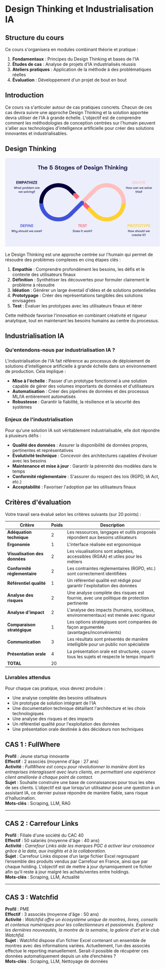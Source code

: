 # Design Thinking et Industrialisation IA

## Structure du cours

Ce cours s'organisera en modules combinant théorie et pratique :

1. **Fondamentaux** : Principes du Design Thinking et bases de l'IA
2. **Études de cas** : Analyse de projets d'IA industrialisés réussis
3. **Ateliers pratiques** : Application de la méthode à des problématiques réelles
4. **Évaluation** : Développement d'un projet de bout en bout


## Introduction

Ce cours va s'articuler autour de cas pratiques concrets. Chacun de ces cas devra suivre une approche Design Thinking et la solution apportée devra utiliser de l'IA à grande échelle. L'objectif est de comprendre comment les méthodologies de conception centrées sur l'humain peuvent s'allier aux technologies d'intelligence artificielle pour créer des solutions innovantes et industrialisables.

## Design Thinking

![DesignThinking](DesignThinking.png "Les 5 étapes du Design Thinking")

Le Design Thinking est une approche centrée sur l'humain qui permet de résoudre des problèmes complexes en cinq étapes clés :

1. **Empathie** : Comprendre profondément les besoins, les défis et le contexte des utilisateurs finaux
2. **Définition** : Synthétiser les découvertes pour formuler clairement le problème à résoudre
3. **Idéation** : Générer un large éventail d'idées et de solutions potentielles
4. **Prototypage** : Créer des représentations tangibles des solutions envisagées
5. **Test** : Évaluer les prototypes avec les utilisateurs finaux et itérer

Cette méthode favorise l'innovation en combinant créativité et rigueur analytique, tout en maintenant les besoins humains au centre du processus.

## Industrialisation IA

### Qu'entendons-nous par industrialisation IA ?

L'industrialisation de l'IA fait référence au processus de déploiement de solutions d'intelligence artificielle à grande échelle dans un environnement de production. Cela implique :

- **Mise à l'échelle** : Passer d'un prototype fonctionnel à une solution capable de gérer des volumes importants de données et d'utilisateurs
- **Automatisation** : Créer des pipelines de données et des processus ML/IA entièrement automatisés
- **Robustesse** : Garantir la fiabilité, la résilience et la sécurité des systèmes

### Enjeux de l'industrialisation

Pour qu'une solution IA soit véritablement industrialisable, elle doit répondre à plusieurs défis :

- **Qualité des données** : Assurer la disponibilité de données propres, pertinentes et représentatives
- **Évolutivité technique** : Concevoir des architectures capables d'évoluer avec les besoins
- **Maintenance et mise à jour** : Garantir la pérennité des modèles dans le temps
- **Conformité réglementaire** : S'assurer du respect des lois (RGPD, IA Act, etc.)
- **Acceptabilité** : Favoriser l'adoption par les utilisateurs finaux



## Critères d'évaluation

Votre travail sera évalué selon les critères suivants (sur 20 points) :

| Critère | Poids | Description |
|---------|-------|-------------|
| **Adéquation technique** | 2 | Les ressources, langages et outils proposés répondent aux besoins utilisateurs |
| **Ergonomie** | 1 | L'interface réalisée est ergonomique |
| **Visualisation des données** | 2 | Les visualisations sont adaptées, accessibles (RGAA) et utiles pour les métiers |
| **Conformité réglementaire** | 2 | Les contraintes réglementaires (RGPD, etc.) sont correctement identifiées |
| **Référentiel qualité** | 1 | Un référentiel qualité est rédigé pour garantir l'exploitation des données |
| **Analyse des risques** | 2 | Une analyse complète des risques est fournie, avec une politique de protection pertinente |
| **Analyse d'impact** | 2 | L'analyse des impacts (humains, sociétaux, environnementaux) est menée avec rigueur |
| **Comparaison stratégique** | 1 | Les options stratégiques sont comparées de façon argumentée (avantages/inconvénients) |
| **Communication** | 3 | Les résultats sont présentés de manière intelligible pour un public non spécialiste |
| **Présentation orale** | 4 | La présentation orale est structurée, couvre tous les sujets et respecte le temps imparti |
| **TOTAL** | 20 | |




### Livrables attendus

Pour chaque cas pratique, vous devrez produire :

- Une analyse complète des besoins utilisateurs
- Un prototype de solution intégrant de l'IA
- Une documentation technique détaillant l'architecture et les choix technologiques
- Une analyse des risques et des impacts
- Un référentiel qualité pour l'exploitation des données
- Une présentation orale destinée à des décideurs non techniques



## CAS 1 : FullWhere

**Profil** : Jeune startup innovante  
**Effectif** : 2 associés (moyenne d'âge : 27 ans)  
**Activité** : *FullWhere est conçu pour révolutionner la manière dont les entreprises interagissent avec leurs clients, en permettant une expérience client améliorée à chaque point de contact.*  
**Sujet** : Souhaite construire une base de connaissances pour tous les sites de ses clients. L'objectif est que lorsqu’un utilisateur pose une question à un assistant IA, ce dernier puisse répondre de manière fiable, sans risque d'hallucination.  
**Mots-clés** : Scraping, LLM, RAG

---

## CAS 2 : Carrefour Links

**Profil** : Filiale d'une société du CAC 40  
**Effectif** : 50 salariés (moyenne d'âge : 40 ans)  
**Activité** : *Carrefour Links aide les marques PGC à activer leur croissance grâce à la data, aux insights et à la collaboration.*  
**Sujet** : Carrefour Links dispose d’un large fichier Excel regroupant l’ensemble des produits vendus par Carrefour en France, ainsi que par chaque holding. L'objectif est de mettre à jour dynamiquement ce fichier afin qu’il reste à jour malgré les achats/ventes entre holdings.  
**Mots-clés** : Scraping, LLM, Actualité

---

## CAS 3 : Watchfid

**Profil** : PME  
**Effectif** : 3 associés (moyenne d'âge : 50 ans)  
**Activité** : *Watchfid offre un écosystème unique de montres, livres, conseils et contenus numériques pour les collectionneurs et passionnés. Explorez les dernières nouveautés, la montre de la semaine, la galerie d'art et le club Watchfid.*  
**Sujet** : Watchfid dispose d’un fichier Excel contenant un ensemble de montres avec des informations variées. Actuellement, l’un des associés effectue le reporting manuellement. Serait-il possible de récupérer ces données automatiquement depuis un site d’enchères ?  
**Mots-clés** : Scraping, LLM, Nettoyage de données